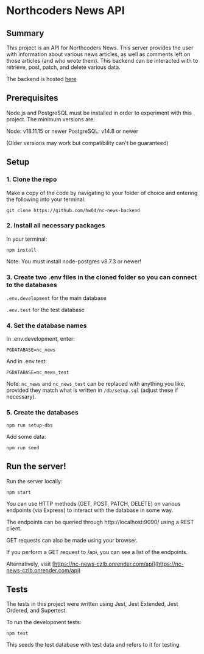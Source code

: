# Northcoders News API

## Summary

This project is an API for Northcoders News. This server provides the user with information about various news articles, as well as comments left on those articles (and who wrote them). This backend can be interacted with to retrieve, post, patch, and delete various data.

The backend is hosted [here](https://nc-news-czlb.onrender.com/api)

## Prerequisites

Node.js and PostgreSQL must be installed in order to experiment with this project. The minimum versions are:

Node: v18.11.15 or newer
PostgreSQL: v14.8 or newer

(Older versions may work but compatibility can't be guaranteed)

## Setup

### 1. Clone the repo

Make a copy of the code by navigating to your folder of choice and entering the following into your terminal:

```shell
git clone https://github.com/hw04/nc-news-backend
```

### 2. Install all necessary packages

In your terminal:

```shell
npm install
```

Note: You must install node-postgres v8.7.3 or newer!

### 3. Create two .env files in the cloned folder so you can connect to the databases

```.env.development``` for the main database

```.env.test``` for the test database


### 4. Set the database names

In .env.development, enter:

```shell
PGDATABASE=nc_news
```

And in .env.test: 

```shell
PGDATABASE=nc_news_test
```

Note: ```nc_news``` and ```nc_news_test``` can be replaced with anything you like, provided they match what is written in ```/db/setup.sql``` (adjust these if necessary).

### 5. Create the databases

```shell
npm run setup-dbs
```

Add some data:

```shell
npm run seed
```

## Run the server!

Run the server locally:

```shell
npm start
```

You can use HTTP methods (GET, POST, PATCH, DELETE) on various endpoints (via Express) to interact with the database in some way. 

The endpoints can be queried through http://localhost:9090/ using a REST client.

GET requests can also be made using your browser.

If you perform a GET request to /api, you can see a list of the endpoints.

Alternatively, visit [https://nc-news-czlb.onrender.com/api](https://nc-news-czlb.onrender.com/api)

## Tests

The tests in this project were written using Jest, Jest Extended, Jest Ordered, and Supertest.

To run the development tests:

```npm test```

This seeds the test database with test data and refers to it for testing.
